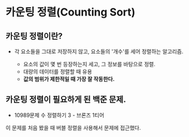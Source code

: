 # 카운팅 정렬(Counting Sort)

## 카운팅 정렬이란?
* 각 요소들을 그대로 저장하지 않고, 요소들의 '개수'를 세어 정렬하는 알고리즘.

    * 요소의 값이 몇 번 등장하는지 세고, 그 정보를 바탕으로 정렬.
    * 대량의 데이터를 정렬할 때 유용
    * **값의 범위가 제한적일 때 가장 잘 작동한다.**

## 카운팅 정렬이 필요하게 된 백준 문제.
* 10989문제 수 정렬하기 3 - 브론즈 1티어


이 문제를 처음 봤을 때 버블 정렬을 사용해서 문제에 접근했다.    

